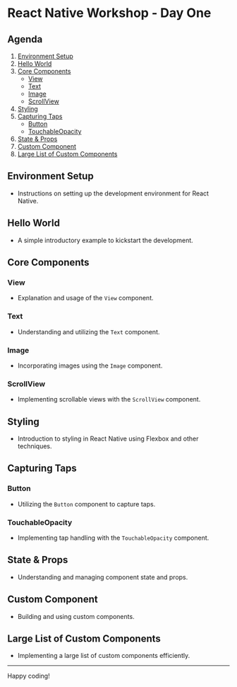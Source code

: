 # React Native Workshop - Day One

## Agenda

1. [Environment Setup](#environment-setup)
2. [Hello World](#hello-world)
3. [Core Components](#core-components)
   - [View](#view)
   - [Text](#text)
   - [Image](#image)
   - [ScrollView](#scrollview)
4. [Styling](#styling)
5. [Capturing Taps](#capturing-taps)
   - [Button](#button)
   - [TouchableOpacity](#touchableopacity)
6. [State & Props](#state--props)
7. [Custom Component](#custom-component)
8. [Large List of Custom Components](#large-list-of-custom-components)

## Environment Setup

- Instructions on setting up the development environment for React Native.

## Hello World

- A simple introductory example to kickstart the development.

## Core Components

### View

- Explanation and usage of the `View` component.

### Text

- Understanding and utilizing the `Text` component.

### Image

- Incorporating images using the `Image` component.

### ScrollView

- Implementing scrollable views with the `ScrollView` component.

## Styling

- Introduction to styling in React Native using Flexbox and other techniques.

## Capturing Taps

### Button

- Utilizing the `Button` component to capture taps.

### TouchableOpacity

- Implementing tap handling with the `TouchableOpacity` component.

## State & Props

- Understanding and managing component state and props.

## Custom Component

- Building and using custom components.

## Large List of Custom Components

- Implementing a large list of custom components efficiently.

---

Happy coding!
